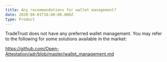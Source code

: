 ```yaml
---
title: Any recommendations for wallet management?
date: 2020-06-01T16:00:00.000Z
type: Product
---
```


TradeTrust does not have any preferred wallet management. You may refer to the following for some solutions available in the market:

<https://github.com/Open-Attestation/adr/blob/master/wallet_management.md>